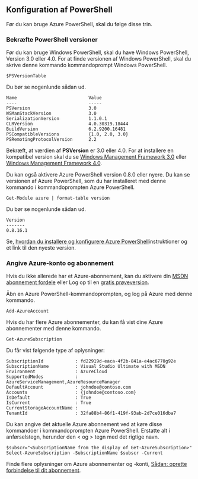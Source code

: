 <properties services="virtual-machines" title="Setting up PowerShell" authors="JoeDavies-MSFT" solutions="" manager="timlt" editor="tysonn" />

<tags
   ms.service="virtual-machines"
   ms.devlang="na"
   ms.topic="article"
   ms.tgt_pltfrm=""
   ms.workload="infrastructure"
   ms.date="05/12/2015"
   ms.author="rasquill" />

## <a name="setting-up-powershell"></a>Konfiguration af PowerShell

Før du kan bruge Azure PowerShell, skal du følge disse trin.

### <a name="verify-powershell-versions"></a>Bekræfte PowerShell versioner

Før du kan bruge Windows PowerShell, skal du have Windows PowerShell, Version 3.0 eller 4.0. For at finde versionen af Windows PowerShell, skal du skrive denne kommando kommandoprompt Windows PowerShell.

    $PSVersionTable

Du bør se nogenlunde sådan ud.

    Name                           Value
    ----                           -----
    PSVersion                      3.0
    WSManStackVersion              3.0
    SerializationVersion           1.1.0.1
    CLRVersion                     4.0.30319.18444
    BuildVersion                   6.2.9200.16481
    PSCompatibleVersions           {1.0, 2.0, 3.0}
    PSRemotingProtocolVersion      2.2

Bekræft, at værdien af **PSVersion** er 3.0 eller 4.0. For at installere en kompatibel version skal du se [Windows Management Framework 3.0](http://www.microsoft.com/download/details.aspx?id=34595) eller [Windows Management Framework 4.0](http://www.microsoft.com/download/details.aspx?id=40855).

Du kan også aktivere Azure PowerShell version 0.8.0 eller nyere. Du kan se versionen af Azure PowerShell, som du har installeret med denne kommando i kommandoprompten Azure PowerShell.

    Get-Module azure | format-table version

Du bør se nogenlunde sådan ud.

    Version
    -------
    0.8.16.1

Se, [hvordan du installere og konfigurere Azure PowerShell](powershell-install-configure.md)instruktioner og et link til den nyeste version.


### <a name="set-your-azure-account-and-subscription"></a>Angive Azure-konto og abonnement

Hvis du ikke allerede har et Azure-abonnement, kan du aktivere din [MSDN abonnement fordele](https://azure.microsoft.com/pricing/member-offers/msdn-benefits-details/) eller Log op til en [gratis prøveversion](https://azure.microsoft.com/pricing/free-trial/).

Åbn en Azure PowerShell-kommandoprompten, og log på Azure med denne kommando.

    Add-AzureAccount

Hvis du har flere Azure abonnementer, du kan få vist dine Azure abonnementer med denne kommando.

    Get-AzureSubscription

Du får vist følgende type af oplysninger:

    SubscriptionId            : fd22919d-eaca-4f2b-841a-e4ac6770g92e
    SubscriptionName          : Visual Studio Ultimate with MSDN
    Environment               : AzureCloud
    SupportedModes            : AzureServiceManagement,AzureResourceManager
    DefaultAccount            : johndoe@contoso.com
    Accounts                  : {johndoe@contoso.com}
    IsDefault                 : True
    IsCurrent                 : True
    CurrentStorageAccountName : 
    TenantId                  : 32fa88b4-86f1-419f-93ab-2d7ce016dba7

Du kan angive det aktuelle Azure abonnement ved at køre disse kommandoer i kommandoprompten Azure PowerShell. Erstatte alt i anførselstegn, herunder den < og > tegn med det rigtige navn.

    $subscr="<SubscriptionName from the display of Get-AzureSubscription>"
    Select-AzureSubscription -SubscriptionName $subscr -Current 

Finde flere oplysninger om Azure abonnementer og -konti, [Sådan: oprette forbindelse til dit abonnement](powershell-install-configure.md#Connect).
